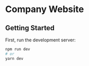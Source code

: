 # Company Website

## Getting Started

First, run the development server:

```bash
npm run dev
# or
yarn dev